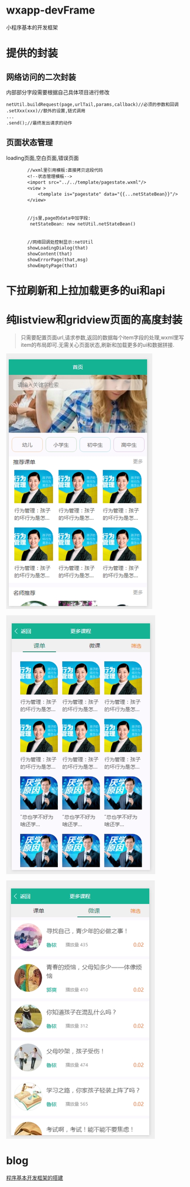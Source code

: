 # wxapp-devFrame
小程序基本的开发框架



# 提供的封装

## 网络访问的二次封装

 内部部分字段需要根据自己具体项目进行修改

    netUtil.buildRequest(page,urlTail,params,callback)//必须的参数和回调
    .setXxx(xxx)//额外的设置,链式调用
    ...
    .send();//最终发出请求的动作
## 页面状态管理

loading页面,空白页面,错误页面

```
		//wxml里引用模板:直接拷贝这段代码
		<!--状态管理模板-->
        <import src="../../template/pagestate.wxml"/>
        <view >
            <template is="pagestate" data="{{...netStateBean}}"/>
        </view>
		
		
		//js里,page的data中加字段:
		 netStateBean: new netUtil.netStateBean()
		
		
		//网络回调处控制显示:netUtil
		showLoadingDialog(that)
		showContent(that)
        showErrorPage(that,msg)
        showEmptyPage(that)
```



# 下拉刷新和上拉加载更多的ui和api



# 纯listview和gridview页面的高度封装

>只需要配置页面url,请求参数,返回的数据每个item字段的处理,wxml里写item的布局即可.无需关心页面状态,刷新和加载更多的ui和数据拼接.









![index](index.jpg)



 ![gridview](gridview.jpg) 



![lv](lv.jpg)



# blog

[程序基本开发框架的搭建](http://www.jianshu.com/p/d7e574e78bea )